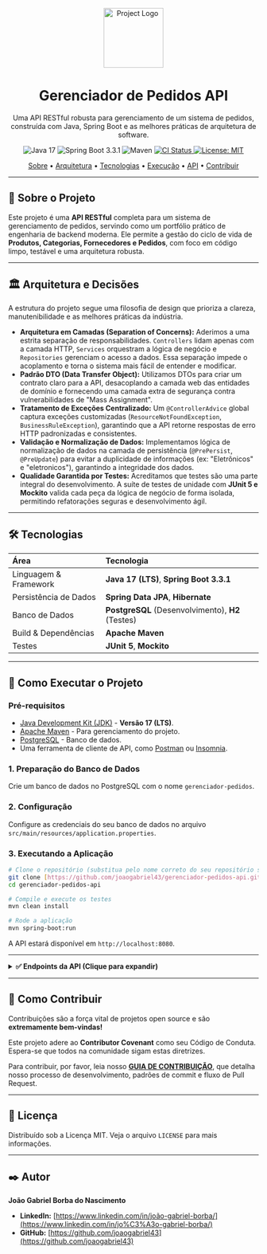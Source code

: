 <p align="center">
  <a href="#" target="_blank">
  <img src="https://raw.githubusercontent.com/joaogabriel43/gerenciador-pedidos-api/main/.github/assets/logo.jpg" alt="Project Logo" width="120">
  </a>
</p>

<h1 align="center">Gerenciador de Pedidos API</h1>

<p align="center">
  Uma API RESTful robusta para gerenciamento de um sistema de pedidos, construída com Java, Spring Boot e as melhores práticas de arquitetura de software.
</p>

<p align="center">
  <img src="https://img.shields.io/badge/Java-17-blue.svg" alt="Java 17">
  <img src="https://img.shields.io/badge/Spring%20Boot-3.3.1-brightgreen.svg" alt="Spring Boot 3.3.1">
  <img src="https://img.shields.io/badge/Maven-3.9.6-red.svg" alt="Maven">
  <a href="https://github.com/joaogabriel43/gerenciador-pedidos-api/actions/workflows/ci.yml">
    <img src="https://github.com/joaogabriel43/gerenciador-pedidos-api/actions/workflows/ci.yml/badge.svg" alt="CI Status">
  </a>
  <a href="LICENSE.md">
    <img src="https://img.shields.io/badge/License-MIT-yellow.svg" alt="License: MIT">
  </a>
</p>

<p align="center">
  <a href="#-sobre-o-projeto">Sobre</a> •
  <a href="#-arquitetura-e-decisões">Arquitetura</a> •
  <a href="#-tecnologias">Tecnologias</a> •
  <a href="#-como-executar">Execução</a> •
  <a href="#-endpoints-da-api">API</a> •
  <a href="#-como-contribuir">Contribuir</a>
</p>

---

## 📖 Sobre o Projeto

Este projeto é uma **API RESTful** completa para um sistema de gerenciamento de pedidos, servindo como um portfólio prático de engenharia de backend moderna. Ele permite a gestão do ciclo de vida de **Produtos, Categorias, Fornecedores e Pedidos**, com foco em código limpo, testável e uma arquitetura robusta.

---

## 🏛️ Arquitetura e Decisões

A estrutura do projeto segue uma filosofia de design que prioriza a clareza, manutenibilidade e as melhores práticas da indústria.

- **Arquitetura em Camadas (Separation of Concerns):** Aderimos a uma estrita separação de responsabilidades. `Controllers` lidam apenas com a camada HTTP, `Services` orquestram a lógica de negócio e `Repositories` gerenciam o acesso a dados. Essa separação impede o acoplamento e torna o sistema mais fácil de entender e modificar.
- **Padrão DTO (Data Transfer Object):** Utilizamos DTOs para criar um contrato claro para a API, desacoplando a camada web das entidades de domínio e fornecendo uma camada extra de segurança contra vulnerabilidades de "Mass Assignment".
- **Tratamento de Exceções Centralizado:** Um `@ControllerAdvice` global captura exceções customizadas (`ResourceNotFoundException`, `BusinessRuleException`), garantindo que a API retorne respostas de erro HTTP padronizadas e consistentes.
- **Validação e Normalização de Dados:** Implementamos lógica de normalização de dados na camada de persistência (`@PrePersist`, `@PreUpdate`) para evitar a duplicidade de informações (ex: "Eletrônicos" e "eletronicos"), garantindo a integridade dos dados.
- **Qualidade Garantida por Testes:** Acreditamos que testes são uma parte integral do desenvolvimento. A suíte de testes de unidade com **JUnit 5 e Mockito** valida cada peça da lógica de negócio de forma isolada, permitindo refatorações seguras e desenvolvimento ágil.

---

## 🛠️ Tecnologias

| Área | Tecnologia |
| :--- | :--- |
| Linguagem & Framework | **Java 17 (LTS)**, **Spring Boot 3.3.1** |
| Persistência de Dados | **Spring Data JPA**, **Hibernate** |
| Banco de Dados | **PostgreSQL** (Desenvolvimento), **H2** (Testes) |
| Build & Dependências | **Apache Maven** |
| Testes | **JUnit 5**, **Mockito** |

---

## 🚀 Como Executar o Projeto

### Pré-requisitos

- [Java Development Kit (JDK)](https://adoptium.net/) - **Versão 17 (LTS)**.
- [Apache Maven](https://maven.apache.org/download.cgi) - Para gerenciamento do projeto.
- [PostgreSQL](https://www.postgresql.org/download/) - Banco de dados.
- Uma ferramenta de cliente de API, como [Postman](https://www.postman.com/) ou [Insomnia](https://insomnia.rest/).

### 1. Preparação do Banco de Dados
Crie um banco de dados no PostgreSQL com o nome `gerenciador-pedidos`.

### 2. Configuração
Configure as credenciais do seu banco de dados no arquivo `src/main/resources/application.properties`.

### 3. Executando a Aplicação
```bash
# Clone o repositório (substitua pelo nome correto do seu repositório se for diferente)
git clone [https://github.com/joaogabriel43/gerenciador-pedidos-api.git](https://github.com/joaogabriel43/gerenciador-pedidos-api.git)
cd gerenciador-pedidos-api

# Compile e execute os testes
mvn clean install

# Rode a aplicação
mvn spring-boot:run
```
A API estará disponível em `http://localhost:8080`.

---

<details>
<summary><strong>✅ Endpoints da API (Clique para expandir)</strong></summary>

### Produtos

| Método | URL                 | Descrição                               |
| :----- | :------------------ | :---------------------------------------- |
| `GET`    | `/api/produtos`     | Lista todos os produtos.                  |
| `GET`    | `/api/produtos/{id}`| Busca um produto por ID.                  |
| `POST`   | `/api/produtos`     | Cria um novo produto.                     |
| `PUT`    | `/api/produtos/{id}`| Atualiza um produto existente.            |
| `DELETE` | `/api/produtos/{id}`| Deleta um produto.                        |

_Corpo para `POST` / `PUT`: `{ "nome": "Mouse Gamer", "preco": 250.0, "categoriaId": 1, "fornecedorId": 1 }`_

### Categorias

| Método | URL                  | Descrição                               |
| :----- | :------------------- | :---------------------------------------- |
| `GET`    | `/api/categorias`      | Lista todas as categorias.              |
| `GET`    | `/api/categorias/{id}` | Busca uma categoria por ID.               |
| `POST`   | `/api/categorias`      | Cria uma nova categoria.                  |
| `PUT`    | `/api/categorias/{id}` | Atualiza uma categoria.                   |
| `DELETE` | `/api/categorias/{id}` | Deleta uma categoria (se não estiver em uso). |

_Corpo para `POST` / `PUT`: `{ "nome": "Periféricos" }`_

*(As seções para Fornecedores e Pedidos seguem o mesmo padrão)*

</details>

---

## 🌱 Como Contribuir

Contribuições são a força vital de projetos open source e são **extremamente bem-vindas!**

Este projeto adere ao **Contributor Covenant** como seu Código de Conduta. Espera-se que todos na comunidade sigam estas diretrizes.

Para contribuir, por favor, leia nosso **[GUIA DE CONTRIBUIÇÃO](CONTRIBUTING.md)**, que detalha nosso processo de desenvolvimento, padrões de commit e fluxo de Pull Request.

---

## 📄 Licença

Distribuído sob a Licença MIT. Veja o arquivo `LICENSE` para mais informações.

---

## ✒️ Autor

**João Gabriel Borba do Nascimento**

- **LinkedIn:** [https://www.linkedin.com/in/joão-gabriel-borba/](https://www.linkedin.com/in/jo%C3%A3o-gabriel-borba/)
- **GitHub:** [https://github.com/joaogabriel43](https://github.com/joaogabriel43)